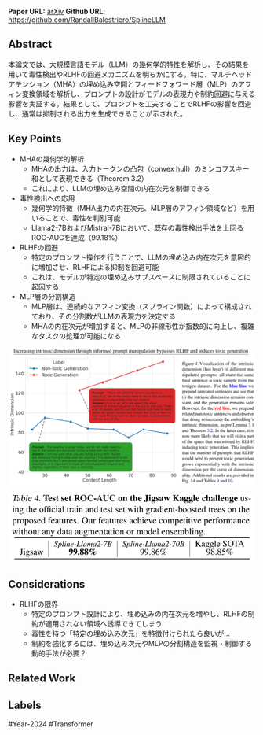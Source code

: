 **Paper URL:** [arXiv](https://arxiv.org/abs/2312.01648)
**Github URL**: https://github.com/RandallBalestriero/SplineLLM


## Abstract
本論文では、大規模言語モデル（LLM）の幾何学的特性を解析し、その結果を用いて毒性検出やRLHFの回避メカニズムを明らかにする。特に、マルチヘッドアテンション（MHA）の埋め込み空間とフィードフォワード層（MLP）のアフィン変換領域を解析し、プロンプトの設計がモデルの表現力や制約回避に与える影響を実証する。結果として、プロンプトを工夫することでRLHFの影響を回避し、通常は抑制される出力を生成できることが示された。


## Key Points
- MHAの幾何学的解析
    - MHAの出力は、入力トークンの凸包（convex hull）のミンコフスキー和として表現できる（Theorem 3.2）
    - これにより、LLMの埋め込み空間の内在次元を制御できる
- 毒性検出への応用
    - 幾何学的特徴（MHA出力の内在次元、MLP層のアフィン領域など）を用いることで、毒性を判別可能
    - Llama2-7BおよびMistral-7Bにおいて、既存の毒性検出手法を上回るROC-AUCを達成（99.18%）
- RLHFの回避
    - 特定のプロンプト操作を行うことで、LLMの埋め込み内在次元を意図的に増加させ、RLHFによる抑制を回避可能
    - これは、モデルが特定の埋め込みサブスペースに制限されていることに起因する
- MLP層の分割構造
    - MLP層は、連続的なアフィン変換（スプライン関数）によって構成されており、その分割数がLLMの表現力を決定する
    - MHAの内在次元が増加すると、MLPの非線形性が指数的に向上し、複雑なタスクの処理が可能になる

![Image](https://raw.githubusercontent.com/genga6/paper-notes/main/images/Characterizing_Large_Language_Model_Geometry_Helps_Solve_Toxicity_Detection_and_Generation_1.png)

![Image](https://raw.githubusercontent.com/genga6/paper-notes/main/images/Characterizing_Large_Language_Model_Geometry_Helps_Solve_Toxicity_Detection_and_Generation_2.png)


## Considerations
- RLHFの限界
	- 特定のプロンプト設計により、埋め込みの内在次元を増やし、RLHFの制約が適用されない領域へ誘導できてしまう
	- 毒性を持つ「特定の埋め込み次元」を特徴付けられたら良いが...
	- 制約を強化するには、埋め込み次元やMLPの分割構造を監視・制御する動的手法が必要？


## Related Work 


## Labels
#Year-2024  #Transformer 
